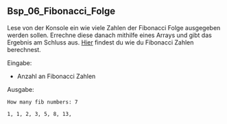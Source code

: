 ## Bsp_06_Fibonacci_Folge

Lese von der Konsole ein wie viele Zahlen der Fibonacci Folge ausgegeben werden sollen. Errechne diese danach mithilfe eines Arrays und gibt das Ergebnis am Schluss aus. [Hier](https://de.wikipedia.org/wiki/Fibonacci-Folge) findest du wie du Fibonacci Zahlen berechnest.

Eingabe:

* Anzahl an Fibonacci Zahlen

Ausgabe:

```
How many fib numbers: 7

1, 1, 2, 3, 5, 8, 13,
```
